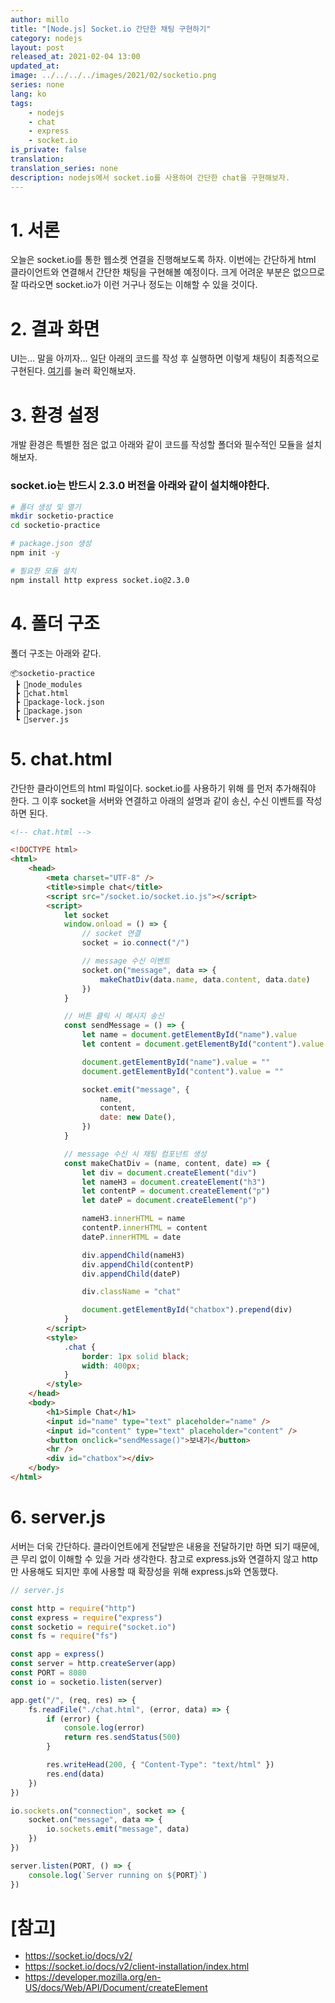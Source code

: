 ```yaml
---
author: millo
title: "[Node.js] Socket.io 간단한 채팅 구현하기"
category: nodejs
layout: post
released_at: 2021-02-04 13:00
updated_at:
image: ../../../../images/2021/02/socketio.png
series: none
lang: ko
tags:
    - nodejs
    - chat
    - express
    - socket.io
is_private: false
translation:
translation_series: none
description: nodejs에서 socket.io를 사용하여 간단한 chat을 구현해보자.
---
```


# 1. 서론

오늘은 socket.io를 통한 웹소켓 연결을 진행해보도록 하자. 이번에는 간단하게 html 클라이언트와 연결해서 간단한 채팅을 구현해볼 예정이다. 크게 어려운 부분은 없으므로 잘 따라오면 socket.io가 이런 거구나 정도는 이해할 수 있을 것이다.

# 2. 결과 화면

UI는... 말을 아끼자... 일단 아래의 코드를 작성 후 실행하면 이렇게 채팅이 최종적으로 구현된다.
[여기](https://img1.daumcdn.net/thumb/R1280x0/?scode=mtistory2&fname=https%3A%2F%2Fblog.kakaocdn.net%2Fdn%2FbFUtpi%2FbtqVIbslX5a%2FxN5gP7VKTXncbdYpf6kiM1%2Fimg.gif)를 눌러 확인해보자.

# 3. 환경 설정

개발 환경은 특별한 점은 없고 아래와 같이 코드를 작성할 폴더와 필수적인 모듈을 설치해보자.

### socket.io는 반드시 2.3.0 버전을 아래와 같이 설치해야한다.

```bash
# 폴더 생성 및 열기
mkdir socketio-practice
cd socketio-practice

# package.json 생성
npm init -y

# 필요한 모듈 설치
npm install http express socket.io@2.3.0
```

# 4. 폴더 구조

폴더 구조는 아래와 같다.

```
📦socketio-practice
 ┣ 📂node_modules
 ┣ 📜chat.html
 ┣ 📜package-lock.json
 ┣ 📜package.json
 ┗ 📜server.js
```

# 5. chat.html

간단한 클라이언트의 html 파일이다. socket.io를 사용하기 위해 <socket src="/socket.io/socket.io.js"></script>를 먼저 추가해줘야 한다. 그 이후 socket을 서버와 연결하고 아래의 설명과 같이 송신, 수신 이벤트를 작성하면 된다.

```html
<!-- chat.html -->

<!DOCTYPE html>
<html>
    <head>
        <meta charset="UTF-8" />
        <title>simple chat</title>
        <script src="/socket.io/socket.io.js"></script>
        <script>
            let socket
            window.onload = () => {
                // socket 연결
                socket = io.connect("/")

                // message 수신 이벤트
                socket.on("message", data => {
                    makeChatDiv(data.name, data.content, data.date)
                })
            }

            // 버튼 클릭 시 메시지 송신
            const sendMessage = () => {
                let name = document.getElementById("name").value
                let content = document.getElementById("content").value

                document.getElementById("name").value = ""
                document.getElementById("content").value = ""

                socket.emit("message", {
                    name,
                    content,
                    date: new Date(),
                })
            }

            // message 수신 시 채팅 컴포넌트 생성
            const makeChatDiv = (name, content, date) => {
                let div = document.createElement("div")
                let nameH3 = document.createElement("h3")
                let contentP = document.createElement("p")
                let dateP = document.createElement("p")

                nameH3.innerHTML = name
                contentP.innerHTML = content
                dateP.innerHTML = date

                div.appendChild(nameH3)
                div.appendChild(contentP)
                div.appendChild(dateP)

                div.className = "chat"

                document.getElementById("chatbox").prepend(div)
            }
        </script>
        <style>
            .chat {
                border: 1px solid black;
                width: 400px;
            }
        </style>
    </head>
    <body>
        <h1>Simple Chat</h1>
        <input id="name" type="text" placeholder="name" />
        <input id="content" type="text" placeholder="content" />
        <button onclick="sendMessage()">보내기</button>
        <hr />
        <div id="chatbox"></div>
    </body>
</html>
```

# 6. server.js

서버는 더욱 간단하다. 클라이언트에게 전달받은 내용을 전달하기만 하면 되기 때문에, 큰 무리 없이 이해할 수 있을 거라 생각한다. 참고로 express.js와 연결하지 않고 http만 사용해도 되지만 후에 사용할 때 확장성을 위해 express.js와 연동했다.

```js
// server.js

const http = require("http")
const express = require("express")
const socketio = require("socket.io")
const fs = require("fs")

const app = express()
const server = http.createServer(app)
const PORT = 8080
const io = socketio.listen(server)

app.get("/", (req, res) => {
    fs.readFile("./chat.html", (error, data) => {
        if (error) {
            console.log(error)
            return res.sendStatus(500)
        }

        res.writeHead(200, { "Content-Type": "text/html" })
        res.end(data)
    })
})

io.sockets.on("connection", socket => {
    socket.on("message", data => {
        io.sockets.emit("message", data)
    })
})

server.listen(PORT, () => {
    console.log(`Server running on ${PORT}`)
})
```

# [참고]

-   https://socket.io/docs/v2/
-   https://socket.io/docs/v2/client-installation/index.html
-   https://developer.mozilla.org/en-US/docs/Web/API/Document/createElement
